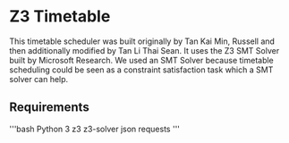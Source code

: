 # Z3 Timetable

This timetable scheduler was built originally by Tan Kai Min, Russell and then additionally modified by Tan Li Thai Sean.
It uses the Z3 SMT Solver built by Microsoft Research.
We used an SMT Solver because timetable scheduling could be seen as a constraint satisfaction task which a SMT solver can help.

## Requirements

'''bash
Python 3
z3
z3-solver
json
requests
'''
